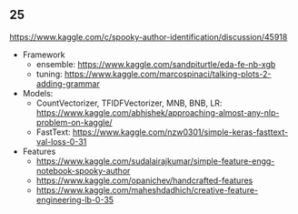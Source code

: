 ## 25

https://www.kaggle.com/c/spooky-author-identification/discussion/45918

* Framework
  * ensemble: https://www.kaggle.com/sandpiturtle/eda-fe-nb-xgb
  * tuning: https://www.kaggle.com/marcospinaci/talking-plots-2-adding-grammar
* Models:
  * CountVectorizer, TFIDFVectorizer, MNB, BNB, LR: https://www.kaggle.com/abhishek/approaching-almost-any-nlp-problem-on-kaggle/
  * FastText: https://www.kaggle.com/nzw0301/simple-keras-fasttext-val-loss-0-31
* Features
  * https://www.kaggle.com/sudalairajkumar/simple-feature-engg-notebook-spooky-author
  * https://www.kaggle.com/opanichev/handcrafted-features
  * https://www.kaggle.com/maheshdadhich/creative-feature-engineering-lb-0-35
